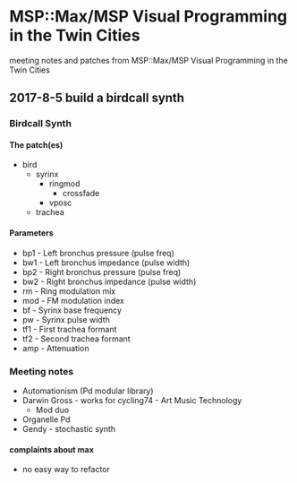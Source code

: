 # MSP::Max/MSP Visual Programming in the Twin Cities
meeting notes and patches from MSP::Max/MSP Visual Programming in the Twin Cities

## 2017-8-5 build a birdcall synth

### Birdcall Synth

#### The patch(es)
* bird
	- syrinx
		+ ringmod
			* crossfade
		+ vposc
	- trachea

#### Parameters
* bp1 - Left bronchus pressure (pulse freq)
* bw1 - Left bronchus impedance (pulse width)
* bp2 - Right bronchus pressure (pulse freq)
* bw2 - Right bronchus impedance (pulse width)
* rm - Ring modulation mix
* mod - FM modulation index
* bf - Syrinx base frequency
* pw - Syrinx pulse width
* tf1 - First trachea formant
* tf2 - Second trachea formant
* amp - Attenuation

### Meeting notes

* Automationism (Pd modular library)
* Darwin Gross - works for cycling74 - Art Music Technology 
	- Mod duo
* Organelle Pd
* Gendy - stochastic synth

#### complaints about max
* no easy way to refactor
